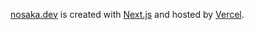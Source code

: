 [nosaka.dev](https://nosaka.dev) is created with [Next.js](https://nextjs.org/) and hosted by [Vercel](https://vercel.com).